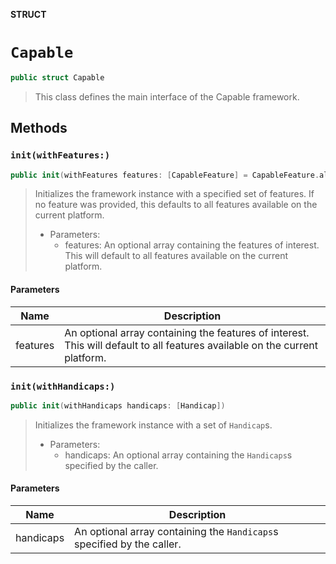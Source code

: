 **STRUCT**

# `Capable`

```swift
public struct Capable
```

> This class defines the main interface of the Capable framework.

## Methods
### `init(withFeatures:)`

```swift
public init(withFeatures features: [CapableFeature] = CapableFeature.allCases)
```

> Initializes the framework instance with a specified set of features. If no feature was provided, this defaults to all features available on the current platform.
>
> - Parameters:
>    - features: An optional array containing the features of interest. This will default to all features available on the current platform.

#### Parameters

| Name | Description |
| ---- | ----------- |
| features | An optional array containing the features of interest. This will default to all features available on the current platform. |

### `init(withHandicaps:)`

```swift
public init(withHandicaps handicaps: [Handicap])
```

> Initializes the framework instance with a set of `Handicap`s.
>
> - Parameters:
>    - handicaps: An optional array containing the `Handicaps`s specified by the caller.

#### Parameters

| Name | Description |
| ---- | ----------- |
| handicaps | An optional array containing the `Handicaps`s specified by the caller. |